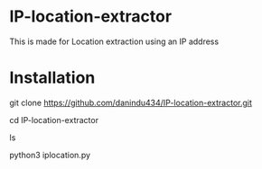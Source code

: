 # IP-location-extractor
 This is made for Location extraction using an IP address

# Installation
git clone https://github.com/danindu434/IP-location-extractor.git

cd IP-location-extractor

ls

python3 iplocation.py
